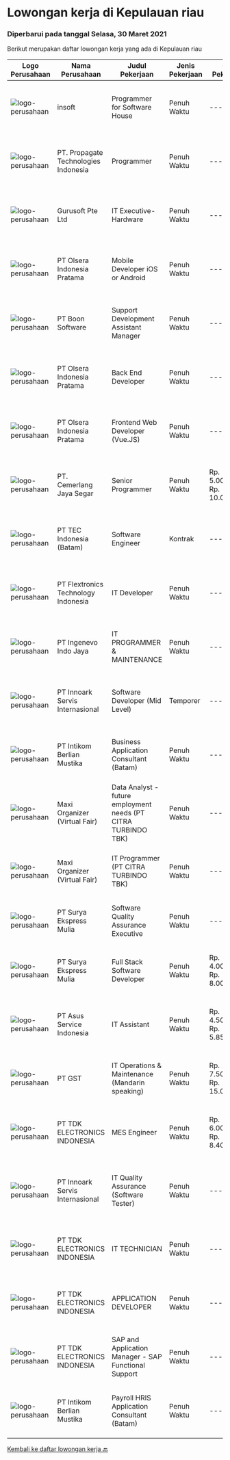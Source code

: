 
  # Lowongan kerja di Kepulauan riau

  ### Diperbarui pada tanggal Selasa, 30 Maret 2021

  Berikut merupakan daftar lowongan kerja yang ada di Kepulauan riau

  |Logo Perusahaan | Nama Perusahaan | Judul Pekerjaan | Jenis Pekerjaan | Gaji Pekerjaan | Lokasi | Deskripsi | Tanggal diunggah | Pranala |
  | -------------- | --------------- | --------------- | --------- | --------- | -------------- | ------- | ----------- | ----------- |
  |![logo-perusahaan](https://image-service-cdn.seek.com.au/66094247a0ae6e5db0e8ba62e7af9ac66dbd2a23/ee4dce1061f3f616224767ad58cb2fc751b8d2dc)|insoft|Programmer for Software House|Penuh Waktu|---|Batam|Kualifikasi Pengalaman minimal 2 tahun Mampu bekerja dalam tim Mampu bekerja dibawah tekanan Bisa monitoring dan fix Bug Menguasai VB.NET /C#...|Senin, 29 Maret 2021|https://www.jobstreet.co.id/id/job/programmer-for-software-house-3492812?token=0~d2d52385-b3c2-4720-8297-1516968c671c&sectionRank=1&jobId=jobstreet-id-job-3492812|
|![logo-perusahaan](https://us.123rf.com/450wm/pavelstasevich/pavelstasevich1811/pavelstasevich181101027/112815900-stock-vector-no-image-available-icon-flat-vector.jpg?ver=6)|PT. Propagate Technologies Indonesia|Programmer|Penuh Waktu|---|Batam|Candidate must possess at least Bachelor's Degree in Computer Science/Information Technology or equivalent. At least 2 Year(s) of working experience...|Sabtu, 27 Maret 2021|https://www.jobstreet.co.id/id/job/programmer-3492419?token=0~d2d52385-b3c2-4720-8297-1516968c671c&sectionRank=2&jobId=jobstreet-id-job-3492419|
|![logo-perusahaan](https://image-service-cdn.seek.com.au/740d33ca342d936e3da96387adbb30ef56c0eae7/ee4dce1061f3f616224767ad58cb2fc751b8d2dc)|Gurusoft Pte Ltd|IT Executive- Hardware|Penuh Waktu|---|Batam|Job Scope·      Install and Windows &amp; Linux Servers·      Install VM Tools and perform Configuration·      Configuration of Firewalls,...|Kamis, 25 Maret 2021|https://www.jobstreet.co.id/id/job/it-executive-hardware-8433959/origin/sg?token=0~d2d52385-b3c2-4720-8297-1516968c671c&sectionRank=3&jobId=jobstreet-sg-job-8433959|
|![logo-perusahaan](https://image-service-cdn.seek.com.au/2f0e75280d5afde20d4738d24fb9f8ccf242d1dd/ee4dce1061f3f616224767ad58cb2fc751b8d2dc)|PT Olsera Indonesia Pratama|Mobile Developer iOS or Android|Penuh Waktu|---|Batam|Responsibilities: Development in an AGILE environment Create good product with accessibility and security compliance Create good product with...|Sabtu, 27 Maret 2021|https://www.jobstreet.co.id/id/job/mobile-developer-ios-or-android-3485136?token=0~d2d52385-b3c2-4720-8297-1516968c671c&sectionRank=4&jobId=jobstreet-id-job-3485136|
|![logo-perusahaan](https://image-service-cdn.seek.com.au/8728145ff0fbc287e1c03aeffc9911a9f1037806/ee4dce1061f3f616224767ad58cb2fc751b8d2dc)|PT Boon Software|Support  Development Assistant Manager|Penuh Waktu|---|Batam|Candidate must possess at least Bachelor's Degree, Master's Degree/Post Graduate Degree in Computer Science/Information Technology or equivalent....|Kamis, 25 Maret 2021|https://www.jobstreet.co.id/id/job/support-development-assistant-manager-3491115?token=0~d2d52385-b3c2-4720-8297-1516968c671c&sectionRank=5&jobId=jobstreet-id-job-3491115|
|![logo-perusahaan](https://image-service-cdn.seek.com.au/2f0e75280d5afde20d4738d24fb9f8ccf242d1dd/ee4dce1061f3f616224767ad58cb2fc751b8d2dc)|PT Olsera Indonesia Pratama|Back End Developer|Penuh Waktu|---|Batam|Responsibilities: Development in an AGILE environment Create good product with accessibility and security compliance Create good product with...|Jumat, 26 Maret 2021|https://www.jobstreet.co.id/id/job/back-end-developer-3491387?token=0~d2d52385-b3c2-4720-8297-1516968c671c&sectionRank=6&jobId=jobstreet-id-job-3491387|
|![logo-perusahaan](https://image-service-cdn.seek.com.au/2f0e75280d5afde20d4738d24fb9f8ccf242d1dd/ee4dce1061f3f616224767ad58cb2fc751b8d2dc)|PT Olsera Indonesia Pratama|Frontend Web Developer (Vue.JS)|Penuh Waktu|---|Batam|Responsibilities: Development in an AGILE environment Create good product with accessibility and security compliance Create good product with...|Jumat, 26 Maret 2021|https://www.jobstreet.co.id/id/job/frontend-web-developer-vue-js-3492027?token=0~d2d52385-b3c2-4720-8297-1516968c671c&sectionRank=7&jobId=jobstreet-id-job-3492027|
|![logo-perusahaan](https://image-service-cdn.seek.com.au/42d26f95063772dbf7625b0522e22228efd7c35d/ee4dce1061f3f616224767ad58cb2fc751b8d2dc)|PT. Cemerlang Jaya Segar|Senior Programmer|Penuh Waktu|Rp. 5.000.000-Rp. 10.000.000|Batam|Requirements: If accepted, willing to be placed in Batam More than 2 years professional experience in Web Development Required Skills: Nodejs,...|Sabtu, 27 Maret 2021|https://www.jobstreet.co.id/id/job/senior-programmer-3484775?token=0~d2d52385-b3c2-4720-8297-1516968c671c&sectionRank=8&jobId=jobstreet-id-job-3484775|
|![logo-perusahaan](https://image-service-cdn.seek.com.au/18922dc24234f64060e074f0e7093dddd2da8344/ee4dce1061f3f616224767ad58cb2fc751b8d2dc)|PT TEC Indonesia (Batam)|Software Engineer|Kontrak|---|Batam|Requirement : Bachelor degree in Electrical Engineer/Computer Science Good skill to operate C++ or familiar with C#, Android, VB, Java, web...|Kamis, 25 Maret 2021|https://www.jobstreet.co.id/id/job/software-engineer-3490338?token=0~d2d52385-b3c2-4720-8297-1516968c671c&sectionRank=9&jobId=jobstreet-id-job-3490338|
|![logo-perusahaan](https://image-service-cdn.seek.com.au/a2d2e4f9664dcaaa1f379292808cfa099f9db547/ee4dce1061f3f616224767ad58cb2fc751b8d2dc)|PT Flextronics Technology Indonesia|IT Developer|Penuh Waktu|---|Kepulauan Riau|The IT Developer will be based in Batam, Indonesia. Mainly responsible for the analysis, design, development, testing and implementation of company's...|Jumat, 19 Maret 2021|https://www.jobstreet.co.id/id/job/it-developer-3478516?token=0~d2d52385-b3c2-4720-8297-1516968c671c&sectionRank=10&jobId=jobstreet-id-job-3478516|
|![logo-perusahaan](https://image-service-cdn.seek.com.au/171b1e90910aa341131b292e69d8f868df7ad486/ee4dce1061f3f616224767ad58cb2fc751b8d2dc)|PT Ingenevo Indo Jaya|IT PROGRAMMER & MAINTENANCE|Penuh Waktu|---|Batam|IT Programmer PT Ingenevo Indo Jaya is seeking a Full Time IT Programmer with a 1-2 year experience to join. QUALILIFICATION :·        Candidates must...|Senin, 15 Maret 2021|https://www.jobstreet.co.id/id/job/it-programmer-maintenance-3481736?token=0~d2d52385-b3c2-4720-8297-1516968c671c&sectionRank=11&jobId=jobstreet-id-job-3481736|
|![logo-perusahaan](https://image-service-cdn.seek.com.au/42fbf21ac6c754ae349c9ad8b5492f5e88d4f2e7/ee4dce1061f3f616224767ad58cb2fc751b8d2dc)|PT Innoark Servis Internasional|Software Developer (Mid Level)|Temporer|---|Batam|This position only for Short-term contract which is six (6) months. Responsibilities: Working on project-based requirements Providing solution for...|Kamis, 18 Maret 2021|https://www.jobstreet.co.id/id/job/software-developer-mid-level-3472493?token=0~d2d52385-b3c2-4720-8297-1516968c671c&sectionRank=12&jobId=jobstreet-id-job-3472493|
|![logo-perusahaan](https://image-service-cdn.seek.com.au/b347a5db7bae44fc4f1840dce250ff7e192c56cb/ee4dce1061f3f616224767ad58cb2fc751b8d2dc)|PT Intikom Berlian Mustika|Business Application Consultant (Batam)|Penuh Waktu|---|Batam|Requirements: Bachelor Degree / Master Degree in Accounting / Management / Finance / Industrial Engineering / System Information or other relevant...|Minggu, 14 Maret 2021|https://www.jobstreet.co.id/id/job/business-application-consultant-batam-3480694?token=0~d2d52385-b3c2-4720-8297-1516968c671c&sectionRank=13&jobId=jobstreet-id-job-3480694|
|![logo-perusahaan](https://image-service-cdn.seek.com.au/b067e031fef8f19e5974349db7a066918b8286f3/ee4dce1061f3f616224767ad58cb2fc751b8d2dc)|Maxi Organizer (Virtual Fair)|Data Analyst - future employment needs (PT CITRA TURBINDO TBK)|Penuh Waktu|---|Batam|Job Description:  Gathering all details related to internal factors: people competence, workload, working stations, job description, successors,...|Rabu, 10 Maret 2021|https://www.jobstreet.co.id/id/job/data-analyst-future-employment-needs-pt-citra-turbindo-tbk-3478135?token=0~d2d52385-b3c2-4720-8297-1516968c671c&sectionRank=14&jobId=jobstreet-id-job-3478135|
|![logo-perusahaan](https://image-service-cdn.seek.com.au/b067e031fef8f19e5974349db7a066918b8286f3/ee4dce1061f3f616224767ad58cb2fc751b8d2dc)|Maxi Organizer (Virtual Fair)|IT Programmer (PT CITRA TURBINDO TBK)|Penuh Waktu|---|Batam|Job Description:  Perform the jobs design and develop software and computer systems, and implementing designs by writing computer programs. ...|Rabu, 10 Maret 2021|https://www.jobstreet.co.id/id/job/it-programmer-pt-citra-turbindo-tbk-3478139?token=0~d2d52385-b3c2-4720-8297-1516968c671c&sectionRank=15&jobId=jobstreet-id-job-3478139|
|![logo-perusahaan](https://us.123rf.com/450wm/pavelstasevich/pavelstasevich1811/pavelstasevich181101027/112815900-stock-vector-no-image-available-icon-flat-vector.jpg?ver=6)|PT Surya Ekspress Mulia|Software Quality Assurance Executive|Penuh Waktu|---|Kepulauan Riau|Responsibilities: Review and update functional and design requirements and use cases Backend database testing in including validating stored...|Senin, 08 Maret 2021|https://www.jobstreet.co.id/id/job/software-quality-assurance-executive-3476147?token=0~d2d52385-b3c2-4720-8297-1516968c671c&sectionRank=16&jobId=jobstreet-id-job-3476147|
|![logo-perusahaan](https://us.123rf.com/450wm/pavelstasevich/pavelstasevich1811/pavelstasevich181101027/112815900-stock-vector-no-image-available-icon-flat-vector.jpg?ver=6)|PT Surya Ekspress Mulia|Full Stack Software Developer|Penuh Waktu|Rp. 4.000.000-Rp. 8.000.000|Kepulauan Riau|Responsibilities: As part of our growing software development team in Indonesia, you will be primarily involved in: Development of web applications...|Senin, 08 Maret 2021|https://www.jobstreet.co.id/id/job/full-stack-software-developer-3476150?token=0~d2d52385-b3c2-4720-8297-1516968c671c&sectionRank=17&jobId=jobstreet-id-job-3476150|
|![logo-perusahaan](https://image-service-cdn.seek.com.au/94e9e810cad51631a0d1c8798f92e46be5047162/ee4dce1061f3f616224767ad58cb2fc751b8d2dc)|PT Asus Service Indonesia|IT Assistant|Penuh Waktu|Rp. 4.500.000-Rp. 5.850.000|Batam|Candidate must possess at least Bachelor's Degree in Computer Science/Information Technology or equivalent. Required language(s): Bahasa Indonesia,...|Jumat, 05 Maret 2021|https://www.jobstreet.co.id/id/job/it-assistant-3474642?token=0~d2d52385-b3c2-4720-8297-1516968c671c&sectionRank=18&jobId=jobstreet-id-job-3474642|
|![logo-perusahaan](https://us.123rf.com/450wm/pavelstasevich/pavelstasevich1811/pavelstasevich181101027/112815900-stock-vector-no-image-available-icon-flat-vector.jpg?ver=6)|PT GST|IT Operations & Maintenance (Mandarin speaking)|Penuh Waktu|Rp. 7.500.000-Rp. 15.000.000|Kepulauan Riau|Installation/ Configuration/ Troubleshoot Fiber Optic, Routers, Switches and other devices Familiar with Networking System, comfortable with Server...|Sabtu, 06 Maret 2021|https://www.jobstreet.co.id/id/job/it-operations-maintenance-mandarin-speaking-3475210?token=0~d2d52385-b3c2-4720-8297-1516968c671c&sectionRank=19&jobId=jobstreet-id-job-3475210|
|![logo-perusahaan](https://image-service-cdn.seek.com.au/06fc1b1a35685ed89d33f0bae42945089dafdcbc/ee4dce1061f3f616224767ad58cb2fc751b8d2dc)|PT TDK ELECTRONICS INDONESIA|MES Engineer|Penuh Waktu|Rp. 6.000.000-Rp. 8.400.000|Batam|Perform business process analysis – elaborate strategies and plans for product implementation Understand the specific customer requirements and map...|Kamis, 04 Maret 2021|https://www.jobstreet.co.id/id/job/mes-engineer-3473813?token=0~d2d52385-b3c2-4720-8297-1516968c671c&sectionRank=20&jobId=jobstreet-id-job-3473813|
|![logo-perusahaan](https://image-service-cdn.seek.com.au/42fbf21ac6c754ae349c9ad8b5492f5e88d4f2e7/ee4dce1061f3f616224767ad58cb2fc751b8d2dc)|PT Innoark Servis Internasional|IT Quality Assurance (Software Tester)|Penuh Waktu|---|Batam|Requirement: Candidate must possess at least Bachelor's Degree in Computer Science/Information Technology or equivalent. Required language(s): Bahasa...|Rabu, 03 Maret 2021|https://www.jobstreet.co.id/id/job/it-quality-assurance-software-tester-3472501?token=0~d2d52385-b3c2-4720-8297-1516968c671c&sectionRank=21&jobId=jobstreet-id-job-3472501|
|![logo-perusahaan](https://image-service-cdn.seek.com.au/06fc1b1a35685ed89d33f0bae42945089dafdcbc/ee4dce1061f3f616224767ad58cb2fc751b8d2dc)|PT TDK ELECTRONICS INDONESIA|IT TECHNICIAN|Penuh Waktu|---|Batam|Responsibilities: Maintenance of computer hardware and accessories Deployment of Operating Systems as well as and software applications Computer...|Kamis, 04 Maret 2021|https://www.jobstreet.co.id/id/job/it-technician-3473783?token=0~d2d52385-b3c2-4720-8297-1516968c671c&sectionRank=22&jobId=jobstreet-id-job-3473783|
|![logo-perusahaan](https://image-service-cdn.seek.com.au/06fc1b1a35685ed89d33f0bae42945089dafdcbc/ee4dce1061f3f616224767ad58cb2fc751b8d2dc)|PT TDK ELECTRONICS INDONESIA|APPLICATION DEVELOPER|Penuh Waktu|---|Batam|Development of software applications utilizing project management best practices. Implementation of processes design in application with reference to...|Kamis, 04 Maret 2021|https://www.jobstreet.co.id/id/job/application-developer-3473774?token=0~d2d52385-b3c2-4720-8297-1516968c671c&sectionRank=23&jobId=jobstreet-id-job-3473774|
|![logo-perusahaan](https://image-service-cdn.seek.com.au/06fc1b1a35685ed89d33f0bae42945089dafdcbc/ee4dce1061f3f616224767ad58cb2fc751b8d2dc)|PT TDK ELECTRONICS INDONESIA|SAP and Application Manager - SAP Functional Support|Penuh Waktu|---|Batam|Responsibilities: Project roll out support for software development and global system changes. Propose and implement process improvement and...|Kamis, 04 Maret 2021|https://www.jobstreet.co.id/id/job/sap-and-application-manager-sap-functional-support-3473801?token=0~d2d52385-b3c2-4720-8297-1516968c671c&sectionRank=24&jobId=jobstreet-id-job-3473801|
|![logo-perusahaan](https://image-service-cdn.seek.com.au/b347a5db7bae44fc4f1840dce250ff7e192c56cb/ee4dce1061f3f616224767ad58cb2fc751b8d2dc)|PT Intikom Berlian Mustika|Payroll HRIS Application Consultant (Batam)|Penuh Waktu|---|Batam|Requirements: Bachelor Degree / Master Degree in Accounting / Management / Finance / Industrial Engineering / System Information / SDM or other...|Rabu, 03 Maret 2021|https://www.jobstreet.co.id/id/job/payroll-hris-application-consultant-batam-3472768?token=0~d2d52385-b3c2-4720-8297-1516968c671c&sectionRank=25&jobId=jobstreet-id-job-3472768|


  [Kembali ke daftar lowongan kerja 🔙](../README.md#daftar-lowongan-kerja)
  